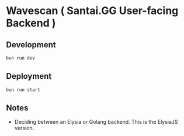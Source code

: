 # Wavescan ( Santai.GG User-facing Backend )

## Development

```bash
bun run dev
```


## Deployment

```bash
bun run start
```


## Notes

- Deciding between an Elysia or Golang backend. This is the ElysiaJS version.
